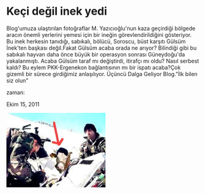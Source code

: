 # Keçi değil inek yedi
Blog'umuza ulaştırılan fotoğraflar M. Yazıcıoğlu'nun kaza geçirdiği bölgede aracın önemli yerlerini yemesi için bir ineğin görevlendirildiğini gösteriyor. Bu inek herkesin tanıdığı, sabıkalı, bölücü, Soroscu, büst karşıtı Gülsüm İnek'ten başkası değil.Fakat Gülsüm acaba orada ne arıyor? Bilindiği gibi bu sabıkalı hayvan daha önce büyük bir operasyon sonrası Güneydoğu'da yakalanmıştı. Acaba Gülsüm taraf mı değiştirdi, itirafçı mı oldu? Nasıl serbest kaldı? Bu eylem PKK-Ergenekon bağlantısının mı bir ispatı acaba?Çok gizemli bir sürece girdiğimiz anlaşılıyor. Üçüncü Dalga Geliyor Blog."İlk bilen siz olun"







zaman:

Ekim 15, 2011










![](gulsum-heli.jpeg)
